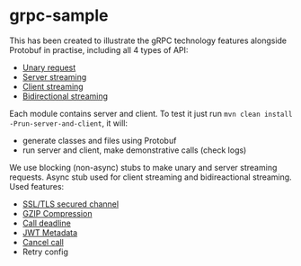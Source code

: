# grpc-sample

This has been created to illustrate the gRPC technology features alongside Protobuf in practise, including all 4 types of API:

- [Unary request](https://github.com/seregamazur/grpc-sample/blob/master/proto/social-media-stream.proto#L41)
- [Server streaming](https://github.com/seregamazur/grpc-sample/blob/master/proto/social-media-stream.proto#L43)
- [Client streaming](https://github.com/seregamazur/grpc-sample/blob/master/proto/social-media-stream.proto#L45)
- [Bidirectional streaming](https://github.com/seregamazur/grpc-sample/blob/master/proto/social-media-stream.proto#L47)

Each module contains server and client. To test it just run ```mvn clean install -Prun-server-and-client```, it will:

- generate classes and files using Protobuf
- run server and client, make demonstrative calls (check logs)

We use blocking (non-async) stubs to make unary and server streaming requests. Async stub used for client streaming and bidireactional
streaming.
Used features:

- [SSL/TLS secured channel](https://grpc.io/docs/guides/auth/#supported-auth-mechanisms)
- [GZIP Compression](https://grpc.io/docs/guides/compression/)
- [Call deadline](https://grpc.io/docs/guides/deadlines/#deadlines-on-the-client)
- [JWT Metadata](https://grpc.io/docs/guides/metadata/)
- [Cancel call](https://grpc.io/docs/guides/cancellation/)
- Retry config
